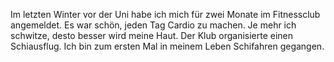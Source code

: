 Im letzten Winter vor der Uni habe ich mich für zwei Monate im Fitnessclub angemeldet. Es war schön, jeden Tag Cardio zu machen. Je mehr ich schwitze, desto besser wird meine Haut. Der Klub organisierte einen Schiausflug. Ich bin zum ersten Mal in meinem Leben Schifahren gegangen.
